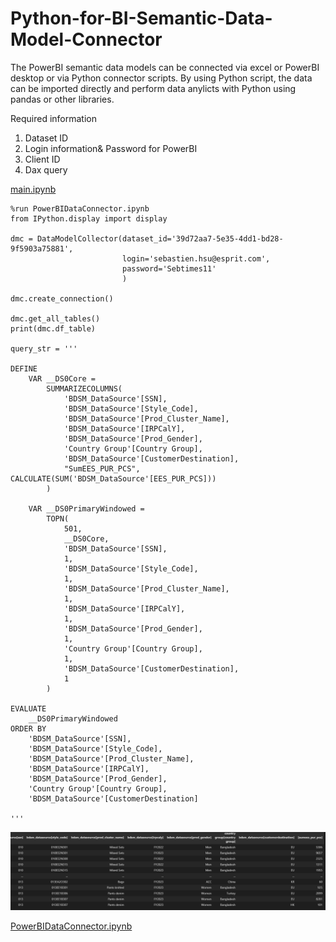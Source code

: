 # Python-for-BI-Semantic-Data-Model-Connector

The PowerBI semantic data models can be connected via excel or PowerBI desktop or via Python connector scripts. 
By using Python script, the data can be imported directly and perform data anylicts with Python using pandas or other libraries.

Required information 
1. Dataset ID
2. Login information& Password for PowerBI
3. Client ID
4. Dax query

[main.ipynb](https://github.com/sebsebsebsebtimes4/Python-for-BI-Semantic-Data-Model-Connector/blob/main/main.ipynb)

```
%run PowerBIDataConnector.ipynb
from IPython.display import display

dmc = DataModelCollector(dataset_id='39d72aa7-5e35-4dd1-bd28-9f5903a75881',
                         login='sebastien.hsu@esprit.com',
                         password='Sebtimes11'
                         )

dmc.create_connection()

dmc.get_all_tables()
print(dmc.df_table)

query_str = '''

DEFINE
	VAR __DS0Core = 
		SUMMARIZECOLUMNS(
			'BDSM_DataSource'[SSN],
			'BDSM_DataSource'[Style_Code],
			'BDSM_DataSource'[Prod_Cluster_Name],
			'BDSM_DataSource'[IRPCalY],
			'BDSM_DataSource'[Prod_Gender],
			'Country Group'[Country Group],
			'BDSM_DataSource'[CustomerDestination],
			"SumEES_PUR_PCS", CALCULATE(SUM('BDSM_DataSource'[EES_PUR_PCS]))
		)

	VAR __DS0PrimaryWindowed = 
		TOPN(
			501,
			__DS0Core,
			'BDSM_DataSource'[SSN],
			1,
			'BDSM_DataSource'[Style_Code],
			1,
			'BDSM_DataSource'[Prod_Cluster_Name],
			1,
			'BDSM_DataSource'[IRPCalY],
			1,
			'BDSM_DataSource'[Prod_Gender],
			1,
			'Country Group'[Country Group],
			1,
			'BDSM_DataSource'[CustomerDestination],
			1
		)

EVALUATE
	__DS0PrimaryWindowed
ORDER BY
	'BDSM_DataSource'[SSN],
	'BDSM_DataSource'[Style_Code],
	'BDSM_DataSource'[Prod_Cluster_Name],
	'BDSM_DataSource'[IRPCalY],
	'BDSM_DataSource'[Prod_Gender],
	'Country Group'[Country Group],
	'BDSM_DataSource'[CustomerDestination]
          
'''
```
![DataFrame Example](pbiresult.png)


[PowerBIDataConnector.ipynb](https://github.com/sebsebsebsebtimes4/Python-for-BI-Semantic-Data-Model-Connector/blob/main/PowerBIDataConnector.ipynb)


